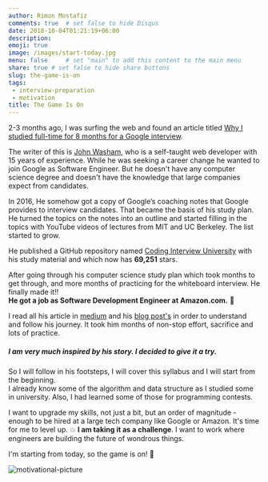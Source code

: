 ```yaml
---
author: Rimon Mostafiz
comments: true	# set false to hide Disqus
date: 2018-10-04T01:21:19+06:00
description:
emoji: true
image: /images/start-today.jpg
menu: false		# set "main" to add this content to the main menu
share: true	# set false to hide share buttons
slug: the-game-is-on
tags:
 - interview-preparation
 - motivation
title: The Game Is On
---
```

2-3 months ago, I was surfing the web and found an article titled  [Why I studied full-time for 8 months for a Google interview](https://medium.freecodecamp.org/why-i-studied-full-time-for-8-months-for-a-google-interview-cc662ce9bb13).

The writer of this is [John Washam](https://startupnextdoor.com/about/), who is a self-taught web developer with 15 years of experience. While he was seeking a career change he wanted to join Google as Software Engineer. But he doesn't have any computer science degree and doesn't have the knowledge that large companies expect from candidates.

In 2016, He somehow got a copy of Google’s coaching notes that Google provides to interview candidates. That became the basis of his study plan. He turned the topics on the notes into an outline and started filling in the topics with YouTube videos of lectures from MIT and UC Berkeley. The list started to grow.

He published a GitHub repository named
[Coding Interview University](https://github.com/jwasham/coding-interview-university) with his study material and which now has **69,251** stars.

After going through his computer science study plan which took months to get through, and more months of practicing for the whiteboard interview. He finally made it!!<br>
**He got a job as Software Development Engineer at Amazon.com.** :tada:

I read all his article in [medium](https://medium.freecodecamp.org/@googleyasheck) and his [blog post's](https://startupnextdoor.com/) in order to understand and follow his journey. It took him months of non-stop effort, sacrifice and lots of practice.

##### I am very much inspired by his story. I decided to give it a try.

So I will follow in his footsteps, I will cover this syllabus and I will start from the beginning. <br>
I already know some of the algorithm and data structure as I studied some in university. Also, I had learned some of those for programming contests. <br>

I want to upgrade my skills, not just a bit, but an order of magnitude - enough to be hired at a large tech company like Google or Amazon. It's time for me to level up. :boom: **I am taking it as a challenge**. I want to work where engineers are building the future of wondrous things.

I'm starting from today, so the game is on! :rocket:

![motivational-picture](/images/difficult-roads.jpg)
